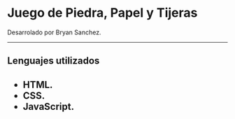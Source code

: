 <h1>Juego de Piedra, Papel y Tijeras</h1>
<p>Desarrolado por Bryan Sanchez.</p>
<hr>
<h2>Lenguajes utilizados<h2>
<ul>
  <li>HTML.</li>
  <li>CSS.</li>
  <li>JavaScript.</li>
</ul>
